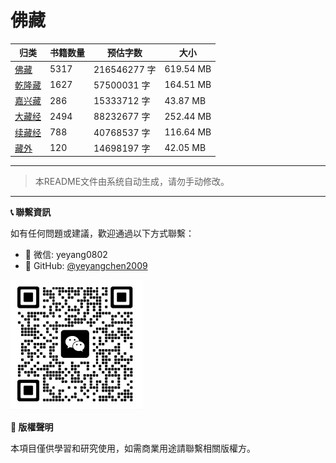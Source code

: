 # 佛藏

| 归类 | 书籍数量 | 预估字数 | 大小 |
| --- | --- | --- | --- |
| [佛藏](佛藏/README.md) | 5317 | 216546277 字 | 619.54 MB |
| [乾隆藏](佛藏/乾隆藏/README.md) | 1627 | 57500031 字 | 164.51 MB |
| [嘉兴藏](佛藏/嘉兴藏/README.md) | 286 | 15333712 字 | 43.87 MB |
| [大藏经](佛藏/大藏经/README.md) | 2494 | 88232677 字 | 252.44 MB |
| [续藏经](佛藏/续藏经/README.md) | 788 | 40768537 字 | 116.64 MB |
| [藏外](佛藏/藏外/README.md) | 120 | 14698197 字 | 42.05 MB |

---

> 本README文件由系统自动生成，请勿手动修改。
---
**📞 聯繫資訊**



如有任何問題或建議，歡迎通過以下方式聯繫：

- 📧 微信: yeyang0802
- 🐙 GitHub: [@yeyangchen2009](https://github.com/yeyangchen2009)

![](/_media/lxfs.jpg)


**📄 版權聲明**

本項目僅供學習和研究使用，如需商業用途請聯繫相關版權方。
